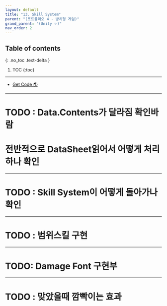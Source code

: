 ```yaml
---
layout: default
title: "13. Skill System"
parent: "(포트폴리오 4 - 방치형 게임)"
grand_parent: "(Unity ✨)"
nav_order: 2
---
```


## Table of contents
{: .no_toc .text-delta }

1. TOC
{:toc}

---

* [Get Code 🌎](https://github.com/Arthur880708/Unity.IncrementalGame.Example/tree/6)

---

# TODO : Data.Contents가 달라짐 확인바람
# 전반적으로 DataSheet읽어서 어떻게 처리하나 확인

---

# TODO : Skill System이 어떻게 돌아가나 확인

---

# TODO : 범위스킬 구현

---

# TODO: Damage Font 구현부

---

# TODO : 맞았을때 깜빡이는 효과